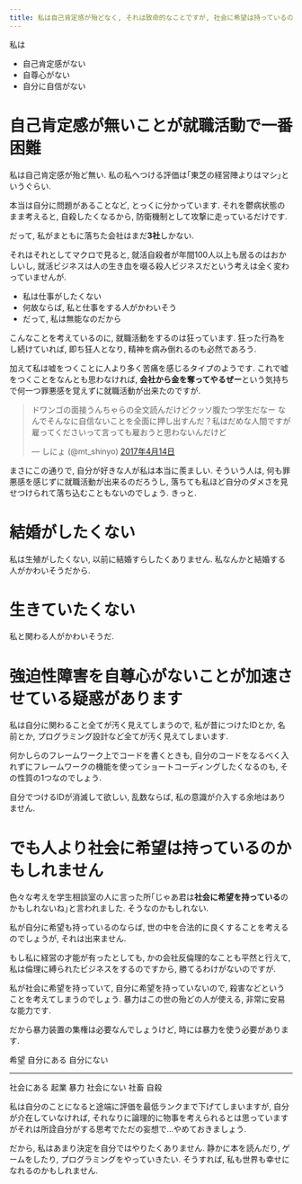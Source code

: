 ```yaml
---
title: 私は自己肯定感が殆どなく, それは致命的なことですが, 社会に希望は持っているのかもしれない
---
```


私は

* 自己肯定感がない
* 自尊心がない
* 自分に自信がない

# 自己肯定感が無いことが就職活動で一番困難

私は自己肯定感が殆ど無い.
私の私へつける評価は｢東芝の経営陣よりはマシ｣というぐらい.

本当は自分に問題があることなど,
とっくに分かっています.
それを鬱病状態のまま考えると,
自殺したくなるから,
防衛機制として攻撃に走っているだけです.

だって,
私がまともに落ちた会社はまだ**3社**しかない.

それはそれとしてマクロで見ると,
就活自殺者が年間100人以上も居るのはおかしいし,
就活ビジネスは人の生き血を啜る殺人ビジネスだという考えは全く変わっていませんが.

* 私は仕事がしたくない
* 何故ならば, 私と仕事をする人がかわいそう
* だって, 私は無能なのだから

こんなことを考えているのに,
就職活動をするのは狂っています.
狂った行為をし続けていれば,
即ち狂人となり,
精神を病み倒れるのも必然であろう.

加えて私は嘘をつくことに人より多く苦痛を感じるタイプのようです.
これで嘘をつくことをなんとも思わなければ,
**会社から金を奪ってやるぜー**という気持ちで何一つ罪悪感を覚えずに就職活動が出来たのですが.

<blockquote class="twitter-tweet" data-lang="ja"><p lang="ja" dir="ltr">ドワンゴの面接うんちゃらの全文読んだけどクッソ腹たつ学生だなー なんでそんなに自信ないことを全面に押し出すんだ？私はだめな人間ですが雇ってくださいって言っても雇おうと思わないんだけど</p>&mdash; しにょ (@mt_shinyo) <a href="https://twitter.com/mt_shinyo/status/852892993992351745">2017年4月14日</a></blockquote>

まさにこの通りで,
自分が好きな人が私は本当に羨ましい.
そういう人は,
何も罪悪感を感じずに就職活動が出来るのだろうし,
落ちても私ほど自分のダメさを見せつけられて落ち込むこともないのでしょう.
きっと.

# 結婚がしたくない

私は生殖がしたくない,
以前に結婚すらしたくありません.
私なんかと結婚する人がかわいそうだから.

# 生きていたくない

私と関わる人がかわいそうだ.

# 強迫性障害を自尊心がないことが加速させている疑惑があります

私は自分に関わること全てが汚く見えてしまうので,
私が昔につけたIDとか,
名前とか,
プログラミング設計など全てが汚く見えてしまいます.

何かしらのフレームワーク上でコードを書くときも,
自分のコードをなるべく入れずにフレームワークの機能を使ってショートコーディングしたくなるのも,
その性質の1つなのでしょう.

自分でつけるIDが消滅して欲しい,
乱数ならば,
私の意識が介入する余地はありません.

# でも人より社会に希望は持っているのかもしれません

色々な考えを学生相談室の人に言った所｢じゃあ君は**社会に希望を持っている**のかもしれないね｣と言われました.
そうなのかもしれない.

私が自分に希望も持っているのならば,
世の中を合法的に良くすることを考えるのでしょうが,
それは出来ません.

もし私に経営の才能が有ったとしても,
かの会社反倫理的なことも平然と行えて,
私は倫理に縛られたビジネスをするのですから,
勝てるわけがないのですが.

私が社会に希望を持っていて,
自分に希望を持っていないので,
殺害などということを考えてしまうのでしょう.
暴力はこの世の殆どの人が使える,
非常に安易な能力です.

だから暴力装置の集権は必要なんでしょうけど,
時には暴力を使う必要があります.

希望       自分にある 自分にない
----       ---------- ----------
社会にある 起業       暴力
社会にない 社畜       自殺

私は自分のことになると途端に評価を最低ランクまで下げてしまいますが,
自分が介在していなければ,
それなりに論理的に物事を考えられるとは思っていますがそれは所詮自分がする思考でただの妄想で…やめておきましょう.

だから,
私はあまり決定を自分ではやりたくありません.
静かに本を読んだり,
ゲームをしたり,
プログラミングをやっていきたい.
そうすれば,
私も世界も幸せになれるのかもしれません.
